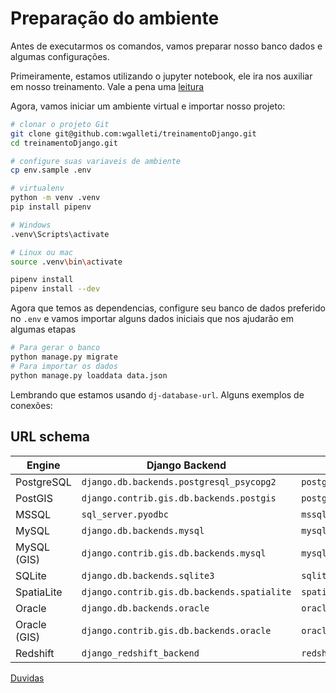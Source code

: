 # Preparação do ambiente

Antes de executarmos os comandos, vamos preparar nosso banco dados e algumas configurações.

Primeiramente, estamos utilizando o jupyter notebook, ele ira nos auxiliar em nosso treinamento. Vale a pena uma [leitura](https://jupyter-notebook.readthedocs.io/en/stable/)

Agora, vamos iniciar um ambiente virtual e importar nosso projeto:

```bash
# clonar o projeto Git
git clone git@github.com:wgalleti/treinamentoDjango.git
cd treinamentoDjango.git

# configure suas variaveis de ambiente
cp env.sample .env

# virtualenv
python -m venv .venv
pip install pipenv

# Windows
.venv\Scripts\activate

# Linux ou mac
source .venv\bin\activate

pipenv install
pipenv install --dev
```

Agora que temos as dependencias, configure seu banco de dados preferido no `.env` e vamos importar alguns dados iniciais que nos ajudarão em algumas etapas

```bash
# Para gerar o banco
python manage.py migrate
# Para importar os dados
python manage.py loaddata data.json
```

Lembrando que estamos usando `dj-database-url`. Alguns exemplos de conexões:

URL schema
----------

| Engine      | Django Backend                                | URL                                              |
|---|---|---|
| PostgreSQL  | ``django.db.backends.postgresql_psycopg2``    | ``postgres://USER:PASSWORD@HOST:PORT/NAME`` |
| PostGIS     | ``django.contrib.gis.db.backends.postgis``    | ``postgis://USER:PASSWORD@HOST:PORT/NAME``       |
| MSSQL       | ``sql_server.pyodbc``                         | ``mssql://USER:PASSWORD@HOST:PORT/NAME``         |
| MySQL       | ``django.db.backends.mysql``                  | ``mysql://USER:PASSWORD@HOST:PORT/NAME``         |
| MySQL (GIS) | ``django.contrib.gis.db.backends.mysql``      | ``mysqlgis://USER:PASSWORD@HOST:PORT/NAME``      |
| SQLite      | ``django.db.backends.sqlite3``                | ``sqlite:///PATH``                        |
| SpatiaLite  | ``django.contrib.gis.db.backends.spatialite`` | ``spatialite:///PATH``                      |
| Oracle      | ``django.db.backends.oracle``                 | ``oracle://USER:PASSWORD@HOST:PORT/NAME``    |
| Oracle (GIS)| ``django.contrib.gis.db.backends.oracle``     | ``oraclegis://USER:PASSWORD@HOST:PORT/NAME``     |
| Redshift    | ``django_redshift_backend``                   | ``redshift://USER:PASSWORD@HOST:PORT/NAME``      |

[Duvidas](https://github.com/kennethreitz/dj-database-url)

